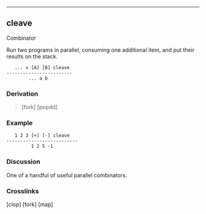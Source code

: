 ------------------------------------------------------------------------

## cleave

Combinator

Run two programs in parallel, consuming one additional item, and put their
results on the stack.

       ... x [A] [B] cleave
    ------------------------
            ... a b

### Derivation

> [fork] [popdd]

### Example

       1 2 3 [+] [-] cleave
    --------------------------
             1 2 5 -1

### Discussion

One of a handful of useful parallel combinators.

### Crosslinks

[clop]
[fork]
[map]

